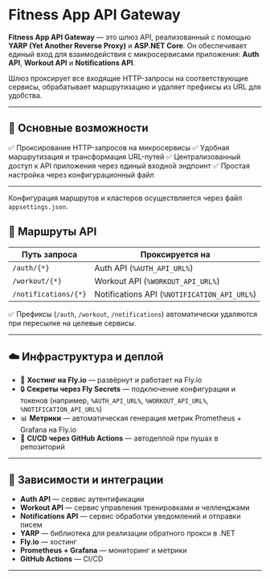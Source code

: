 
# Fitness App API Gateway

**Fitness App API Gateway** — это шлюз API, реализованный с помощью **YARP (Yet Another Reverse Proxy)** и **ASP.NET Core**. Он обеспечивает единый вход для взаимодействия с микросервисами приложения: **Auth API**, **Workout API** и **Notifications API**.

Шлюз проксирует все входящие HTTP-запросы на соответствующие сервисы, обрабатывает маршрутизацию и удаляет префиксы из URL для удобства.

---

## 🚀 Основные возможности

✅ Проксирование HTTP-запросов на микросервисы
✅ Удобная маршрутизация и трансформация URL-путей
✅ Централизованный доступ к API приложения через единый входной эндпоинт
✅ Простая настройка через конфигурационный файл

---

Конфигурация маршрутов и кластеров осуществляется через файл `appsettings.json`.

## 🔗 Маршруты API

| Путь запроса         | Проксируется на                              |
| -------------------- | -------------------------------------------- |
| `/auth/{*}`          | Auth API (`%AUTH_API_URL%`)                  |
| `/workout/{*}`       | Workout API (`%WORKOUT_API_URL%`)            |
| `/notifications/{*}` | Notifications API (`%NOTIFICATION_API_URL%`) |

✅ Префиксы (`/auth`, `/workout`, `/notifications`) автоматически удаляются при пересылке на целевые сервисы.

---

## ☁️ Инфраструктура и деплой

* 🚀 **Хостинг на Fly.io** — развёрнут и работает на Fly.io
* 🔒 **Секреты через Fly Secrets** — подключение конфигурации и токенов (например, `%AUTH_API_URL%`, `%WORKOUT_API_URL%`, `%NOTIFICATION_API_URL%`)
* 📊 **Метрики** — автоматическая генерация метрик Prometheus + Grafana на Fly.io
* 🔄 **CI/CD через GitHub Actions** — автодеплой при пушах в репозиторий

---

## 🧩 Зависимости и интеграции

* **Auth API** — сервис аутентификации
* **Workout API** — сервис управления тренировками и челленджами
* **Notifications API** — сервис обработки уведомлений и отправки писем
* **YARP** — библиотека для реализации обратного прокси в .NET
* **Fly.io** — хостинг
* **Prometheus + Grafana** — мониторинг и метрики
* **GitHub Actions** — CI/CD

---

